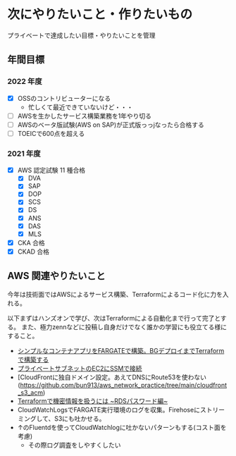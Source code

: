 # 次にやりたいこと・作りたいもの

プライベートで達成したい目標・やりたいことを管理

## 年間目標

### 2022 年度

- [x] OSSのコントリビューターになる
  - 忙しくて最近できていないけど・・・
- [ ] AWSを生かしたサービス構築業務を1年やり切る
- [ ] AWSのベータ版試験(AWS on SAP)が正式版っっjなったら合格する
- [ ] TOEICで600点を超える

### 2021 年度

- [x] AWS 認定試験 11 種合格
  - [x] DVA
  - [x] SAP
  - [x] DOP
  - [x] SCS
  - [x] DS
  - [x] ANS
  - [x] DAS
  - [x] MLS
- [x] CKA 合格
- [x] CKAD 合格

## AWS 関連やりたいこと

今年は技術面ではAWSによるサービス構築、Terraformによるコード化に力を入れる。

以下まずはハンズオンで学び、次はTerraformによる自動化まで行って完了とする。
また、極力zennなどに投稿し自身だけでなく誰かの学習にも役立てる様にすること。

- [シンプルなコンテナアプリをFARGATEで構築。BGデプロイまでTerraformで構築する](https://github.com/bun913/aws_network_practice/tree/main/simple_ecs_app)
- [プライベートサブネットのEC2にSSMで接続](https://github.com/bun913/aws_network_practice/tree/main/aurora)
- [CloudFrontに独自ドメイン設定。あえてDNSにRoute53を使わない(https://github.com/bun913/aws_network_practice/tree/main/cloudfront_s3_acm)
- [Terraformで機密情報を扱うには ~RDSパスワード編~](https://github.com/bun913/aws_network_practice/tree/main/aurora)
- CloudWatchLogsでFARGATE実行環境のログを収集。Firehoseにストリーミングして、S3にも吐かせる。
- ↑のFluentdを使ってCloudWatchlogに吐かないパターンもする(コスト面を考慮)
  - その際ログ調査をしやすくしたい